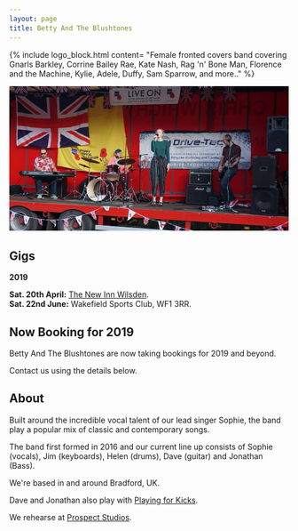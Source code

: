 ```yaml
---
layout: page
title: Betty And The Blushtones
---
```


{% include logo_block.html content= "Female fronted covers band covering Gnarls Barkley, Corrine Bailey Rae, Kate Nash, Rag 'n' Bone Man, Florence and the Machine, Kylie, Adele, Duffy, Sam Sparrow, and more.." %}

<img src="assets/band.jpg" class="rounded" alt="the band">

## Gigs

**2019**

**Sat. 20th April:** [The New Inn Wilsden](https://www.facebook.com/newinnwilsden/ "The New Inn Wilsden - Facebook Page").  
**Sat. 22nd June:** Wakefield Sports Club, WF1 3RR.

## Now Booking for 2019

Betty And The Blushtones are now taking bookings for 2019 and beyond.

Contact us using the details below.

## About

Built around the incredible vocal talent of our lead singer Sophie, the band play a popular mix of classic and contemporary songs. 

The band first formed in 2016 and our current line up consists of Sophie (vocals), Jim (keyboards), Helen (drums), Dave (guitar) and Jonathan (Bass).

We're based in and around Bradford, UK.

Dave and Jonathan also play with <a href="http://playingforkicks.co.uk/">Playing for Kicks</a>.

We rehearse at [Prospect Studios](https://www.prospectstudios.co.uk/).
